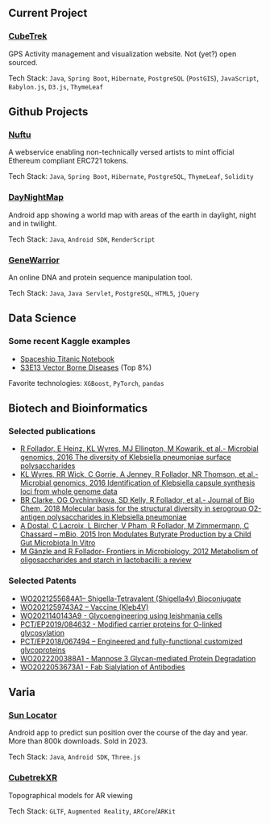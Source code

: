 ## Current Project

### [CubeTrek](https://cubetrek.com)
GPS Activity management and visualization website. Not (yet?) open sourced.

Tech Stack: `Java`, `Spring Boot`, `Hibernate`, `PostgreSQL` (`PostGIS`), `JavaScript`, `Babylon.js`, `D3.js`, `ThymeLeaf`

## Github Projects

### [Nuftu](https://github.com/r-follador/nuftu)
A webservice enabling non-technically versed artists to mint official Ethereum compliant ERC721 tokens.

Tech Stack: `Java`, `Spring Boot`, `Hibernate`, `PostgreSQL`, `ThymeLeaf`, `Solidity`

### [DayNightMap](https://github.com/r-follador/DayNightMap)
Android app showing a world map with areas of the earth in daylight, night and in twilight.

Tech Stack: `Java`, `Android SDK`, `RenderScript`

### [GeneWarrior](https://github.com/r-follador/GeneWarrior)
An online DNA and protein sequence manipulation tool.

Tech Stack: `Java`, `Java Servlet`, `PostgreSQL`, `HTML5`, `jQuery`

## Data Science

### Some recent Kaggle examples
- [Spaceship Titanic Notebook](https://www.kaggle.com/code/furstenwald/xgboost-and-optuna-to-get-quickly-to-almost-80)
- [S3E13 Vector Borne Diseases](https://www.kaggle.com/code/furstenwald/xgboost-optuna-vector-borne-disease) (Top 8%)

Favorite technologies: `XGBoost`, `PyTorch`, `pandas`

## Biotech and Bioinformatics

### Selected publications
- [R Follador, E Heinz, KL Wyres, MJ Ellington, M Kowarik, et al.- Microbial genomics, 2016
The diversity of Klebsiella pneumoniae surface polysaccharides](https://www.microbiologyresearch.org/content/journal/mgen/10.1099/mgen.0.000073#tab2)
- [KL Wyres, RR Wick, C Gorrie, A Jenney, R Follador, NR Thomson, et al.- Microbial genomics, 2016
Identification of Klebsiella capsule synthesis loci from whole genome data](https://www.microbiologyresearch.org/content/journal/mgen/10.1099/mgen.0.000102)
- [BR Clarke, OG Ovchinnikova, SD Kelly, R Follador, et al.- Journal of Bio Chem, 2018
Molecular basis for the structural diversity in serogroup O2-antigen polysaccharides in Klebsiella pneumoniae](https://www.ncbi.nlm.nih.gov/pmc/articles/PMC5880124/)
- [A Dostal, C Lacroix, L Bircher, V Pham, R Follador, M Zimmermann, C Chassard – mBio, 2015
Iron Modulates Butyrate Production by a Child Gut Microbiota In Vitro](https://journals.asm.org/doi/full/10.1128/mBio.01453-15)
- [M Gänzle and R Follador- Frontiers in Microbiology, 2012 Metabolism of oligosaccharides and starch in lactobacilli: a review](https://www.frontiersin.org/articles/10.3389/fmicb.2012.00340/full)

### Selected Patents
- [WO2021255684A1– Shigella-Tetravalent (Shigella4v) Bioconjugate](https://patents.google.com/patent/WO2021255684A1/en)
- [WO2021259743A2 – Vaccine (Kleb4V)](https://worldwide.espacenet.com/patent/search?q=pn%3DWO2021259743A2)
- [WO2021140143A9 - Glycoengineering using leishmania cells](https://worldwide.espacenet.com/patent/search?q=pn%3DWO2021140143A9)
- [PCT/EP2019/084632 - Modified carrier proteins for O-linked glycosylation](https://worldwide.espacenet.com/patent/search?q=pn%3DWO2020120569A2)
- [PCT/EP2018/067494 – Engineered and fully-functional customized glycoproteins](https://worldwide.espacenet.com/patent/search?q=pn%3DWO2019002512A2)
- [WO2022200388A1 - Mannose 3 Glycan-mediated Protein Degradation](https://worldwide.espacenet.com/patent/search?q=pn%3DWO2022200388A1)
- [WO2022053673A1 - Fab Sialylation of Antibodies](https://worldwide.espacenet.com/patent/search?q=pn%3DWO2022053673A1)

## Varia

### [Sun Locator](https://play.google.com/store/apps/details?id=com.genewarrior.sunlocator.lite)
Android app to predict sun position over the course of the day and year. More than 800k downloads. Sold in 2023.

Tech Stack: `Java`, `Android SDK`, `Three.js`

### [CubetrekXR](https://r-follador.github.io/cubetrekXR/)
Topographical models for AR viewing

Tech Stack: `GLTF`, `Augmented Reality`, `ARCore`/`ARKit`
